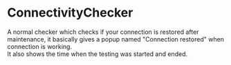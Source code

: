 # ConnectivityChecker
A normal checker which checks if your connection is restored after maintenance, it basically gives a popup named "Connection restored" when connection is working.  
It also shows the time when the testing was started and ended.  

